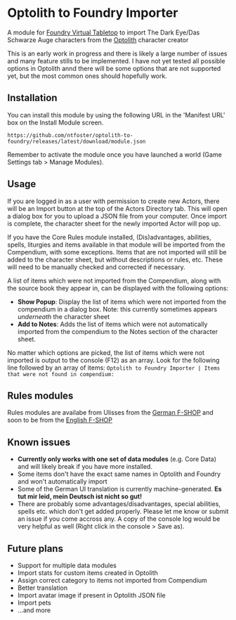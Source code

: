 # Optolith to Foundry Importer
A module for [Foundry Virtual Tabletop](https://foundryvtt.com/) to import The Dark Eye/Das Schwarze Auge characters from the [Optolith](https://optolith.app/) character creator

This is an early work in progress and there is likely a large number of issues and many feature stills to be implemented. I have not yet tested all possible options in Optolith annd there will be some options that are not supported yet, but the most common ones should hopefully work.

## Installation

You can install this module by using the following URL in the 'Manifest URL' box on the Install Module screen.
```
https://github.com/ntfoster/optolith-to-foundry/releases/latest/download/module.json
```
Remember to activate the module once you have launched a world (Game Settings tab > Manage Modules).

## Usage
If you are logged in as a user with permission to create new Actors, there will be an Import button at the top of the Actors Directory tab. This will open a dialog box for you to upload a JSON file from your computer. Once import is complete, the character sheet for the newly imported Actor will pop up.

If you have the Core Rules module installed, (Dis)advantages, abilities, spells, liturgies and items available in that module will be imported from the Compendium, with some exceptions. Items that are not imported will still be added to the character sheet, but without descriptions or rules, etc. These will need to be manually checked and corrected if necessary.

A list of items which were not imported from the Compendium, along with the source book they appear in, can be displayed with the following options:
- **Show Popup**: Display the list of items which were not imported from the compendium in a dialog box. Note: this currently sometimes appears *underneath* the character sheet
- **Add to Notes**: Adds the list of items which were not automatically imported from the compendium to the Notes section of the character sheet.

No matter which options are picked, the list of items which were not imported is output to the console (F12) as an array. Look for the following line followed by an array of items: `Optolith to Foundry Importer | Items that were not found in compendium:`

## Rules modules ##
Rules modules are availabe from Ulisses from the [German F-SHOP](https://www.f-shop.de/virtual-tabletops/) and soon to be from the [English F-SHOP](https://www.ulissesf-shop.com/)

## Known issues
- **Currently only works with one set of data modules** (e.g. Core Data) and will likely break if you have more installed.
- Some items don't have the exact same names in Optolith and Foundry and won't automatically import
- Some of the German UI translation is currently machine-generated. **Es tut mir leid, mein Deutsch ist nicht so gut!**
- There are probably some advantages/disadvantages, special abilities, spells etc. which don't get added properly. Please let me know or submit an issue if you come accross any. A copy of the console log would be very helpful as well (Right click in the console > Save as).

## Future plans
- Support for multiple data modules
- Import stats for custom items created in Optolith
- Assign correct category to items not imported from Compendium
- Better translation
- Import avatar image if present in Optolith JSON file
- Import pets
- ...and more
